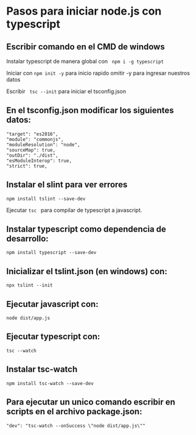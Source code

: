 # Pasos para iniciar node.js con typescript
## Escribir comando en el CMD de windows
Instalar typescript de manera global con ``` npm i -g typescript```

Iniciar con ``` npm init -y ``` para inicio rapido omitir -y para ingresar nuestros datos


Escribir ``` tsc --init``` para iniciar el tsconfig.json

## En el tsconfig.json modificar los siguientes datos:
```
"target": "es2016",
"module": "commonjs",
"moduleResolution": "node",
"sourceMap": true,
"outDir": "./dist",
"esModuleInterop": true,
"strict": true,
```

## Instalar el slint para ver errores
```
npm install tslint --save-dev
```
Ejecutar ```tsc ``` para compilar de typescript a javascript.

## Instalar typescript como dependencia de desarrollo:
```
npm install typescript --save-dev
```

## Inicializar el tslint.json (en windows) con:
```
npx tslint --init
```

## Ejecutar javascript con:
```
node dist/app.js
```
## Ejecutar typescript con:
```
tsc --watch
```
## Instalar tsc-watch
```
npm install tsc-watch --save-dev
```
## Para ejecutar un unico comando escribir en scripts en el archivo package.json:
```
"dev": "tsc-watch --onSuccess \"node dist/app.js\""
```